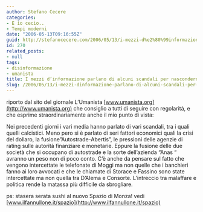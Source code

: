 ```yaml
---
author: Stefano Cecere
categories:
- E io cecio..
- Tempi moderni
date: "2006-05-13T09:16:55Z"
guid: http://stefanocecere.com/2006/05/13/i-mezzi-d%e2%80%99informazione-parlano-di-alcuni-scandali-per-nasconderne-altri/
id: 270
related_posts:
- null
tags:
- disinformazione
- umanista
title: I mezzi d’informazione parlano di alcuni scandali per nasconderne altri
slug: /2006/05/13/i-mezzi-dinformazione-parlano-di-alcuni-scandali-per-nasconderne-altri/
---
```


riporto dal sito del giornale L&#8217;Umanista [www.umanista.org](http://www.umanista.org) che consiglio a tutti di seguire con regolarità, e che esprime straordinariamente anche il mio punto di vista:

Nei precedenti giorni i vari media hanno parlato di vari scandali, tra i quali quelli calcistici. Meno pero si è parlato di seri fattori economici quali la crisi del dollaro, la fusione”Autostrade-Abertis”, le pressioni delle agenzie di rating sulle autorità finanziare e monetarie. Eppure la fusione delle due società che si occupano di autostrade e la sorte dell’azienda “Anas “ avranno un peso non di poco conto. C’è anche da pensare sul fatto che vengono intercettate le telefonate di Moggi ma non quelle che i banchieri fanno ai loro avvocati e che le chiamate di Storace e Fassino sono state intercettate ma non quella tra D’Alema e Consorte. L’intreccio tra malaffare e politica rende la matassa più difficile da sbrogliare.

ps: stasera serata sushi al nuovo Spazio di Monza! vedi [www.ilfannullone.it/spazio](http://www.ilfannullone.it/spazio)